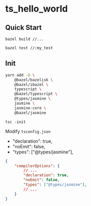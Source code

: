 # ts_hello_world

## Quick Start

`bazel build //...`

`bazel test //:my_test`

## Init

```bash
yarn add -D \
    @bazel/bazelisk \
    @bazel/ibazel \
    typescript \
    @bazel/typescript \
    @types/jasmine \
    jasmine \
    jasmine-core \
    @bazel/jasmine
```

`tsc -init`

Modify `tsconfig.json`
- "declaration": true,
- "noEmit": false,    
- "types": ["@types/jasmine"],

```json
{
    "compilerOptions": {
        // ...
        "declaration": true,
        "noEmit": false,
        "types": ["@types/jasmine"],
        // ...
    }
}
```
